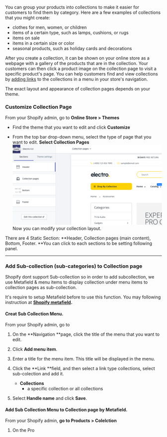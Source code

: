 You can group your products into collections to make it easier for customers to find them by category. Here are a few examples of collections that you might create:

* clothes for men, women, or children
* items of a certain type, such as lamps, cushions, or rugs
* items on sale
* items in a certain size or color
* seasonal products, such as holiday cards and decorations

After you create a collection, it can be shown on your online store as a webpage with a gallery of the products that are in the collection. Your customers can then click a product image on the collection page to visit a specific product's page. You can help customers find and view collections by [adding links](https://help.shopify.com/en/manual/products/collections/make-collections-findable) to the collections in a menu in your store's navigation.

The exact layout and appearance of collection pages depends on your theme.

### Customize Collection Page

From your Shopify admin, go to **Online Store &gt; Themes**

* Find the theme that you want to edit and click **Customize**

* From the top bar drop-down menu, select the type of page that you want to edit. **Select Collection Pages**![](/assets/collection.png)Now you can modify your collection layout.

There are 4 Static Section: **Header, Collection pages \(main content\), Bottom, Footer. **You can click to each sections to be setting following panel.

---

### Add Sub-collection \(sub-categories\) to Collection page

Shopify dont support Sub-collection so in order to add subcollection, we use Metafield & menu items to display collection under menu items to collection pages as sub-collection.

It's require to setup Metafield before to use this function. You may following instruction at [**Shopify metafield**](/shopify-metafield.md)**.**

#### Creat Sub Collection Menu.

From your Shopify admin, go to

1. On the **Navigation **page, click the title of the menu that you want to edit.

2. Click **Add menu item**.

3. Enter a title for the menu item. This title will be displayed in the menu.

4. Click the **Link **field, and then select a link type collections, select sub-colection and add it.

   * **Collections**
     * a specific collection or all collections

5. Select **Handle name** and click **Save**.

#### Add Sub Collection Menu to Collection page by Metafield.

From your Shopify admin, **go to Products &gt; Colelction**

1. On the Pro

#### 



